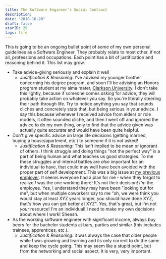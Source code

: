```yaml
---
title: The Software Engineer's Social Contract
description:
date: "2018-10-28"
draft: false
starID: 29
tags: life
---
```


This is going to be an ongoing bullet point of some of my own personal guidelines as a Software Engineer. They probably relate to most other, if not all, professions and occupations. Each point has a bit of justification and reasoning behind it. This list may grow.

- Take advice-giving seriously and explain it well
  - _Justification & Reasoning_: I've advised my younger brother concerning his degree program, and soon I'll be advising an Honors program student at my alma mater, [Clarkson University](https://www.clarkson.edu/). I don't take this lightly, because if someone comes _asking_ for advice, they will probably take action on whatever you say. So you're literally steering their path through life. Try to notice anything you say that sounds clichés and concretely state that, but being serious in your advice. I say this because whenever I received advice from elders or role models, it often sounded cliché, and then I went off and ignored the advice to do my own thing, only to find that the advice given was actually quite accurate and would have been quite helpful.
- Don't give specific advice on large life decisions (getting married, buying a house/apartment, etc.) to someone if it is not asked!
  - _Justification & Reasoning_: This isn't implied to be mean or ignorant of others. I think struggle and doing things "not the perfect way" is a part of being human and what teaches us good strategies. To me these struggles and internal battles are _also_ important for an individual to have, that could may well have been avoided with the proper part of self development. This was a big issue at [my previous employer](https://chrisfrew.in/blog/welp-i-did-it-i-quit/). It seems everyone had a plan for me - when they forgot to realize _I_ was the one working there! It's not their decision! _I'm_ the employee. Yes, I understand they may have been "looking out for me", but when multiple coworkers say to me "oh, we were think you would stay at least XYZ years longer, you should have done XYZ, that's how you can get better at XYZ". Yes, that's great, but I'm not _your_ resource! I'm an individual! I need to make my own decisions about where I work! Sheesh. 
-  As the working software engineer with significant income, always buy beers for the bachelor students at bars, parties and similar (this includes trainees, apprentices, etc.).
    - _Justification & Reasoning_: it was always the case that older people while I was growing and learning and its only correct to do the same and keep the cycle going. This may seem like a stupid point, but from the networking and social aspect, it is very, very important.